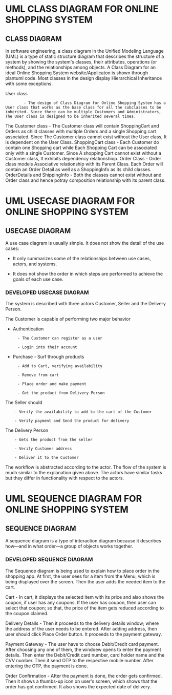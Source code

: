 # UML CLASS DIAGRAM FOR ONLINE SHOPPING SYSTEM #

## CLASS DIAGRAM ##
In software engineering, a class diagram in the Unified Modeling Language (UML) is a type of static structure diagram that describes the structure of a system by showing the system's classes, their attributes, operations (or methods), and the relationships among objects. A Class Diagram for an ideal Online Shopping System website/Applicaton is shown through plantuml code. Most classes in the design display Hierarchical Inheritance with some exceptions. 

User class 
    
            - The design of Class Diagram for Online Shopping System has a User class that works as the base class for all the subclasses to be inherited. Since there can be multiple Customers and Administrators, The User class is designed to be inherited several times.

The Customer class 
    - The Customer class will contain ShoppingCart and Orders as child classes with multiple Orders and a single Shopping cart associated. Since The Customer class cannot exist without the User class, It is dependent on the User Class.
ShoppingCart class 
    - Each Customer do contain one Shopping cart while Each Shopping Cart can be associated only with a single Customer. Since A shopping Cart cannot exist without a Customer class, It exhibits dependency relationshiop. 
Order Class 
    - Order class models Associative relationship with its Parent Class. Each Order will contain an Order Detail as well as a ShoppingInfo as its child classes.
OrderDetails and ShippingInfo 
    - Both the classes cannot exist without and Order class and hence potray composition relationship with its parent class.

# UML USECASE DIAGRAM FOR ONLINE SHOPPING SYSTEM

## USECASE DIAGRAM
 
A use case diagram is usually simple. It does not show the detail of the use cases:

- It only summarizes some of the relationships between use cases, actors, and systems.

- It does not show the order in which steps are performed to achieve the goals of each use case.

### DEVELOPED USECASE DIAGRAM

The system is described with three actors Customer, Seller and the Delivery Person.

The Customer is capable of performing two major behavior

- Authentication

        - The Customer can register as a user
 
        - Login into their account

- Purchase - Surf through products

        - Add to Cart, verifying availability

        - Remove from cart

        - Place order and make payment

        - Get the product from Delivery Person

The Seller should

        - Verify the availability to add to the cart of the Customer

        - Verify payment and Send the product for delivery
 
The Delivery Person

        - Gets the product from the seller

        - Verify Customer address

        - Deliver it to the Customer

The workflow is abstracted according to the actor. The flow of the system is much similar to the explanation given above. The actors have similar tasks but they differ in functionality with respect to the actors.



# UML SEQUENCE DIAGRAM FOR ONLINE SHOPPING SYSTEM

## SEQUENCE DIAGRAM

A sequence diagram is a type of interaction diagram because it describes how—and in what order—a group of objects works together.

### DEVELOPED SEQUENCE DIAGRAM

The Sequence diagram is being used to explain how to place  order in the shopping app. At first, the user sees for a item from the Menu, which is being displayed over the screen. Then the user adds the needed item to the cart. 

Cart 
    - In cart, it displays the selected item with its price and also shows the coupon, if user has any coupons. If the user has coupon, then user can select that coupon; so that, the price of the item gets reduced according to the coupon claimed.

Delivery Details 
    - Then it proceeds to the delivery details window; where the address of the user needs to be entered. After adding address, then user should click Place Order button. It proceeds to the payment gateway.

Payment Gateway 
    - The user have to choose Debit/Credit card payment. After choosing any one of them, the windoew opens to enter the payment details. Then enter the Debit/Credit card number, card holder name and the CVV number. Then it send OTP to the respective mobile number. After entering the OTP, the payment is done.

Order Confirmation 
    - After the payment is done,  the order gets confirmed. Then it shows a thumbs-up icon on user's screen, which shows that the order has got confirmed. It also shows the expected date of delivery.
